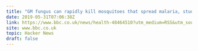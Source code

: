 ```yaml
---
title: "GM fungus can rapidly kill mosquitoes that spread malaria, study suggests"
date: 2019-05-31T07:06:38Z
link: https://www.bbc.co.uk/news/health-48464510?utm_medium=RSS&utm_source=hune
site: www.bbc.co.uk
topic: Hacker News
draft: false
---
```

